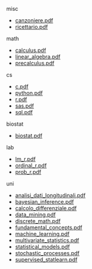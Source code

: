 misc 

- [canzoniere.pdf](misc/canzoniere.pdf)
- [ricettario.pdf](misc/ricettario.pdf)



math 

- [calculus.pdf](math/calculus.pdf)
- [linear_algebra.pdf](math/linear_algebra.pdf)
- [precalculus.pdf](math/precalculus.pdf)



cs 

- [c.pdf](cs/c.pdf)
- [python.pdf](cs/python.pdf)
- [r.pdf](cs/r.pdf)
- [sas.pdf](cs/sas.pdf)
- [sql.pdf](cs/sql.pdf)



biostat 

- [biostat.pdf](biostat/biostat.pdf)



lab 

- [lm_r.pdf](lab/lm_r.pdf)
- [ordinal_r.pdf](lab/ordinal_r.pdf)
- [prob_r.pdf](lab/prob_r.pdf)



uni 

- [analisi_dati_longitudinali.pdf](uni/analisi_dati_longitudinali.pdf)
- [bayesian_inference.pdf](uni/bayesian_inference.pdf)
- [calcolo_differenziale.pdf](uni/calcolo_differenziale.pdf)
- [data_mining.pdf](uni/data_mining.pdf)
- [discrete_math.pdf](uni/discrete_math.pdf)
- [fundamental_concepts.pdf](uni/fundamental_concepts.pdf)
- [machine_learning.pdf](uni/machine_learning.pdf)
- [multivariate_statistics.pdf](uni/multivariate_statistics.pdf)
- [statistical_models.pdf](uni/statistical_models.pdf)
- [stochastic_processes.pdf](uni/stochastic_processes.pdf)
- [supervised_statlearn.pdf](uni/supervised_statlearn.pdf)



